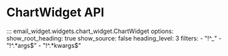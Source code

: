 # ChartWidget API

::: email_widget.widgets.chart_widget.ChartWidget
    options:
        show_root_heading: true
        show_source: false
        heading_level: 3
        filters:
          - "!^_"
          - "!^.*args$"
          - "!^.*kwargs$"